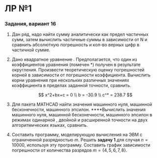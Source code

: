 # ЛР №1

### Задания, вариант 16

1. Дан ряд, надо найти сумму аналитически как предел частичных сумм, затем вычислить частичные суммы в зависимости от N и сравнить абсолютную погрешность и кол-во верных цифр в частичной сумме.
2. Дано квадратное уравнение . Предполагается, что один из коэффициентов уравнения (помечен $*$) получен в результате округления. Произвести теоретическую оценку погрешностей корней в зависимости от погрешности коэффициента. Вычислить корни уравнения при нескольких различных значениях коэффициента в пределах заданной точности, сравнить. 
    
    $$ x^2+bx+c = 0 \\ b = -30.9 \\ c^* = 238.7 $$
    
3. Для пакета MATHCAD найти значения машинного нуля, машинной бесконечности, машинного эпсилон. ****Вычислить значения машинного нуля, машинной бесконечности, машинного эпсилон в режимах одинарной , двойной и расширенной точности на двух алгоритмических языках, сравнить.
4. Составить программу, моделирующую вычисления на ЭВМ с ограниченной разрядностью $m$.
Решить **задачу 1** для случая $n=10000$, используя эту программу. Составить график зависимости погрешности от количества разрядов $m = \{4, 5, 6, 7, 8\}$.